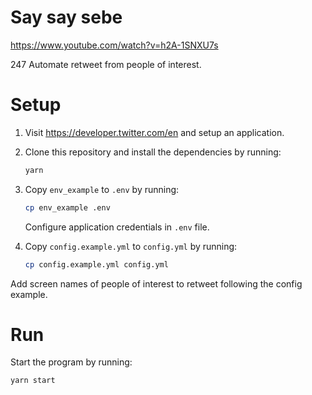# Say say sebe

https://www.youtube.com/watch?v=h2A-1SNXU7s

247 Automate retweet from people of interest.

# Setup

1. Visit https://developer.twitter.com/en and setup an application.

2. Clone this repository and install the dependencies by running:

    ```sh
    yarn
    ```

3.  Copy `env_example` to `.env` by running:

    ```sh
    cp env_example .env
    ```

    Configure application credentials in `.env` file.

4. Copy `config.example.yml` to `config.yml` by running:

    ```sh
    cp config.example.yml config.yml
    ```

Add screen names of people of interest to retweet following the config example.

# Run

Start the program by running:

```sh
yarn start
```